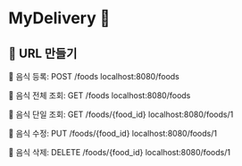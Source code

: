 ﻿# MyDelivery 🛒
## 💭 URL 만들기

🍕 음식 등록: POST /foods
localhost:8080/foods

🍤 음식 전체 조회: GET /foods
localhost:8080/foods

🍪 음식 단일 조회: GET /foods/{food_id}
localhost:8080/foods/1

🌭 음식 수정: PUT /foods/{food_id}
localhost:8080/foods/1

🥩 음식 삭제: DELETE /foods/{food_id}
localhost:8080/foods/1
